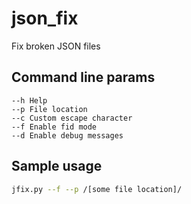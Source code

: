 # json_fix
Fix broken JSON files

## Command line params 
```
--h Help
--p File location
--c Custom escape character
--f Enable fid mode
--d Enable debug messages
```

## Sample usage
```bash
jfix.py --f --p /[some file location]/
```
